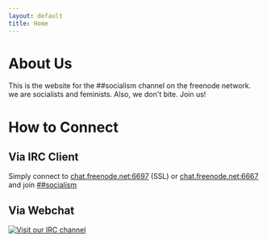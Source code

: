 ```yaml
---
layout: default
title: Home
---
```


# About Us

This is the website for the ##socialism channel on the freenode
network. we are socialists and feminists. Also, we don't bite. Join
us!

# How to Connect

## Via IRC Client

Simply connect to [chat.freenode.net:6697](ircs://chat.freenode.net:6697/%23%23socialism) (SSL)
or [chat.freenode.net:6667](irc://chat.freenode.net:6667/%23%23socialism) and join
[##socialism](ircs://chat.freenode.net:6697/)

## Via Webchat

[![Visit our IRC channel](https://kiwiirc.com/buttons/chat.freenode.net/%23socialism.png)](https://kiwiirc.com/client/chat.freenode.net:+6697/##socialism)
